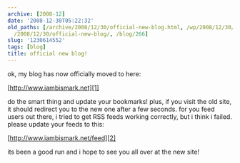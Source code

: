 ```yaml
---
archive: [2008-12]
date: '2008-12-30T05:22:32'
old_paths: [/archive/2008/12/30/official-new-blog.html, /wp/2008/12/30/official-new-blog/,
  /2008/12/30/official-new-blog/, /blog/266]
slug: '1230614552'
tags: [blog]
title: official new blog!
---
```


ok, my blog has now officially moved to here:

[http://www.iambismark.net][1]

do the smart thing and update your bookmarks! plus, if you visit the old
site, it should redirect you to the new one after a few seconds. for you
feed users out there, i tried to get RSS feeds working correctly, but
i think i failed. please update your feeds to this:

[http://www.iambismark.net/feed][2]

its been a good run and i hope to see you all over at the new site!

[1]: http://www.iambismark.net
[2]: http://www.iambismark.net/feed

